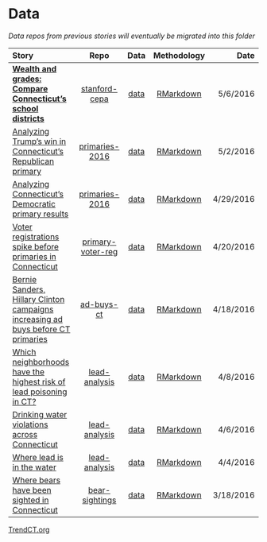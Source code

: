 # Data

*Data repos from previous stories will eventually be migrated into this folder*

|  **Story** | **Repo** | **Data** | **Methodology** | **Date** |
|  :------ | :------: | :------: | :------: | ------: |
|  [**Wealth and grades: Compare Connecticut’s school districts**](http://trendct.org/2016/05/06/wealth-and-grades-compare-connecticuts-school-districts/) | [stanford-cepa](https://github.com/trendct/data/tree/master/2016/05/stanford-cepa) | [data](https://github.com/trendct/data/tree/master/2016/05/stanford-cepa/data) | [RMarkdown](http://trendct.github.io/data/2016/05/stanford-cepa/) | 5/6/2016 |
|  [Analyzing Trump’s win in Connecticut’s Republican primary](http://trendct.org/2016/05/02/analyzing-trumps-win-in-connecticuts-primary-election/) | [primaries-2016](https://github.com/trendct/data/tree/master/2016/04/primaries-2016) | [data](https://github.com/trendct/data/tree/master/2016/04/primaries-2016/data) | [RMarkdown](http://trendct.org/2016/05/02/analyzing-trumps-win-in-connecticuts-primary-election/) | 5/2/2016 |
|  [Analyzing Connecticut’s Democratic primary results](http://trendct.org/2016/04/29/analyzing-connecticuts-democratic-primary-results/) | [primaries-2016](https://github.com/trendct/data/tree/master/2016/04/primaries-2016) | [data](https://github.com/trendct/data/tree/master/2016/04/primaries-2016/data) | [RMarkdown](http://trendct.github.io/data/2016/04/primaries-2016/analyzing2008-2016.html) | 4/29/2016 |
|  [Voter registrations spike before primaries in Connecticut](http://trendct.org/2016/04/20/voter-registrations-spike-before-primaries-in-connecticut/) | [primary-voter-reg](https://github.com/trendct/data/tree/master/2016/04/primary-voter-reg) | [data](https://github.com/trendct/data/tree/master/2016/04/primary-voter-reg/data) | [RMarkdown](http://trendct.github.io/data/2016/04/primary-voter-reg/) | 4/20/2016 |
|  [Bernie Sanders, Hillary Clinton campaigns increasing ad buys before CT primaries](http://trendct.org/?p=11872) | [ad-buys-ct](https://github.com/trendct/data/tree/master/2016/04/ad-buys-ct) | [data](https://github.com/trendct/data/tree/master/2016/04/ad-buys-ct/data) | [RMarkdown](http://trendct.github.io/data/2016/04/ad-buys-ct/ad-buys-analysis.html) | 4/18/2016 |
|  [Which neighborhoods have the highest risk of lead poisoning in CT?](http://trendct.org/2016/04/08/where-the-risk-for-lead-poisoning-in-connecticut-is-highest/) | [lead-analysis](https://github.com/trendct/data/tree/master/2016/03/lead-analysis) | [data](https://github.com/trendct/data/tree/master/2016/03/lead-analysis/data) | [RMarkdown](http://trendct.github.io/data/2016/03/lead-analysis/lead_risk_analysis.html) | 4/8/2016 |
|  [Drinking water violations across Connecticut](http://trendct.org/2016/04/06/drinking-water-violations-across-connecticut/) | [lead-analysis](https://github.com/trendct/data/tree/master/2016/03/lead-analysis) | [data](https://github.com/trendct/data/tree/master/2016/03/lead-analysis/data) | [RMarkdown](http://trendct.github.io/data/2016/03/lead-analysis/violations.html) | 4/6/2016 |
|  [Where lead is in the water](http://trendct.org/2016/04/04/where-lead-was-detected-in-connecticuts-drinking-water/) | [lead-analysis](https://github.com/trendct/data/tree/master/2016/03/lead-analysis) | [data](https://github.com/trendct/data/tree/master/2016/03/lead-analysis/data) | [RMarkdown](http://trendct.github.io/data/2016/03/lead-analysis/elevated_lead_levels.html) | 4/4/2016 |
|  [Where bears have been sighted in Connecticut](http://trendct.org/2016/03/22/where-bears-have-been-sighted-in-connecticut/) | [bear-sightings](https://github.com/trendct/data/tree/master/2016/03/bear-sightings) | [data](https://github.com/trendct/data/tree/master/2016/03/bear-sightings/data) | [RMarkdown](http://trendct.github.io/data/2016/03/bear-sightings/) | 3/18/2016 |

<a href="http://trendct.org">TrendCT.org</a>
